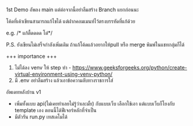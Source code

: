 1st Demo อัพลง main แต่ต่อจากนี้อย่าลืมสร้าง Branch แยกก่อนนะ

โค้ดที่เค้าเขียนสามารถแก้ไขได้ แต่ฝากคอมเมนท์ไว้ตรงบรรทัดที่แก้ด้วย

e.g. /* แก้ตื้ดดดด โต๋*/

P.S. ยังเขียนไม่เสร็จกำลังเพิ่มเติม ถ้าแก้โค้ดแล้วอยากให้pull หรือ merge พิมพ์ในแชทกลุ่มก็ได้

+++ importance +++
1. ไม่ได้ลง venv ให้
step ทำ - https://www.geeksforgeeks.org/python/create-virtual-environment-using-venv-python/
2. มี .env อย่าลืมสร้าง แล้วเอาข้อความลับทางราชการใส่

อัพเดทหลังบ้าน v1
- เพิ่มทั้งแบบ api(ไม่เคยทำเลยไม่รู้ว่าเละมั้ย) กับแบบเว็บ เลือกใช้เอา แต่แบบเว็บก็โยงกับ template เอง ตอนนี้ได้ฟีเจอร์หลักที่จำเป็น
- มีตัวรัน run.py เทสเดโมได้